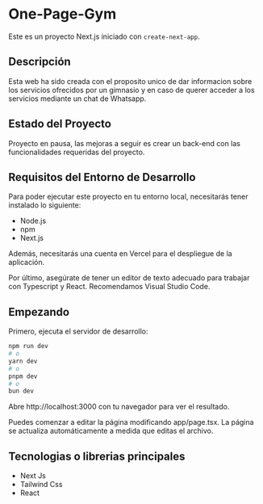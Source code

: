
# One-Page-Gym

Este es un proyecto Next.js iniciado con `create-next-app`.

## Descripción

Esta web ha sido creada con el proposito unico de dar informacion sobre los servicios ofrecidos por un gimnasio y en caso de querer acceder a los servicios mediante un chat de Whatsapp.

## Estado del Proyecto

Proyecto en pausa, las mejoras a seguir es crear un back-end con las funcionalidades requeridas del proyecto. 

## Requisitos del Entorno de Desarrollo

Para poder ejecutar este proyecto en tu entorno local, necesitarás tener instalado lo siguiente:

- Node.js 
- npm 
- Next.js 

Además, necesitarás una cuenta en Vercel para el despliegue de la aplicación.

Por último, asegúrate de tener un editor de texto adecuado para trabajar con Typescript y React. Recomendamos Visual Studio Code.

## Empezando

Primero, ejecuta el servidor de desarrollo:

```bash
npm run dev
# o
yarn dev
# o
pnpm dev
# o
bun dev
```

Abre http://localhost:3000 con tu navegador para ver el resultado.

Puedes comenzar a editar la página modificando app/page.tsx. La página se actualiza automáticamente a medida que editas el archivo.

## Tecnologias o librerias principales

- Next Js
- Tailwind Css
- React


